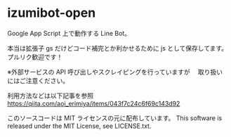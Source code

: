 # izumibot-open

Google App Script 上で動作する Line Bot。

本当は拡張子 gs だけどコード補完とか利かせるために js として保存してます。
プルリク歓迎です！

※外部サービスの API 呼び出しやスクレイピングを行っていますが
　取り扱いにはご注意ください。

利用方法などは以下記事を参照
https://qiita.com/aoi_erimiya/items/043f7c24c6f69c143d92

このソースコードは MIT ライセンスの元に配布しています。
This software is released under the MIT License, see LICENSE.txt.
